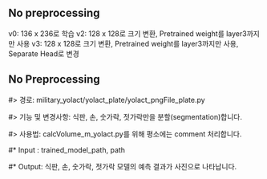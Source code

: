 ## No preprocessing

v0: 136 x 236로 학습
v2: 128 x 128로 크기 변환, Pretrained weight를 layer3까지만 사용
v3: 128 x 128로 크기 변환, Pretrained weight를 layer3까지만 사용, Separate Head로 변경

## No Preprocessing



#> 경로: military_yolact/yolact_plate/yolact_pngFile_plate.py

#> 기능 및 변경사항: 식판, 손, 숫가락, 젓가락만을 분할(segmentation)합니다.

#> 사용법: calcVolume_m_yolact.py를 위해 평소에는 comment 처리합니다.

#* Input : trained_model_path, path

#* Output: 식판, 손, 숫가락, 젓가락 모델의 예측 결과가 사진으로 나타납니다.


